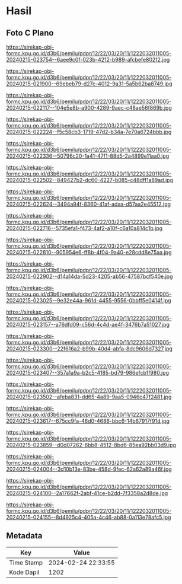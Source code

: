 # Hasil

## Foto C Plano

https://sirekap-obj-formc.kpu.go.id/d3b6/pemilu/pdpr/12/22/03/20/11/1222032011005-20240215-023754--6aee9c0f-023b-4212-b989-afcbefe802f2.jpg

https://sirekap-obj-formc.kpu.go.id/d3b6/pemilu/pdpr/12/22/03/20/11/1222032011005-20240215-021900--69ebeb79-d27c-4012-9a31-5a5b62ba8749.jpg

https://sirekap-obj-formc.kpu.go.id/d3b6/pemilu/pdpr/12/22/03/20/11/1222032011005-20240215-022117--104e5e8b-a900-4289-9aec-c48ae56f869b.jpg

https://sirekap-obj-formc.kpu.go.id/d3b6/pemilu/pdpr/12/22/03/20/11/1222032011005-20240215-022224--f5c58cb3-1719-47d2-b34a-7e70a6724bbb.jpg

https://sirekap-obj-formc.kpu.go.id/d3b6/pemilu/pdpr/12/22/03/20/11/1222032011005-20240215-022336--50796c20-1a41-47f1-88d5-2a4899e11aa0.jpg

https://sirekap-obj-formc.kpu.go.id/d3b6/pemilu/pdpr/12/22/03/20/11/1222032011005-20240215-022502--849427b2-dc60-4227-b085-c48dff1a89ad.jpg

https://sirekap-obj-formc.kpu.go.id/d3b6/pemilu/pdpr/12/22/03/20/11/1222032011005-20240215-022624--3494a94f-8360-41af-adaa-d57aa2e45512.jpg

https://sirekap-obj-formc.kpu.go.id/d3b6/pemilu/pdpr/12/22/03/20/11/1222032011005-20240215-022716--5735efa1-f473-4af2-a10f-c6a10a814c1b.jpg

https://sirekap-obj-formc.kpu.go.id/d3b6/pemilu/pdpr/12/22/03/20/11/1222032011005-20240215-022810--905954e6-ff8b-4f04-9a40-e28cdd8e75aa.jpg

https://sirekap-obj-formc.kpu.go.id/d3b6/pemilu/pdpr/12/22/03/20/11/1222032011005-20240215-022902--d14a14da-5d23-4205-ab56-47587bcf540e.jpg

https://sirekap-obj-formc.kpu.go.id/d3b6/pemilu/pdpr/12/22/03/20/11/1222032011005-20240215-023025--9e32e44a-961d-4455-9556-0bbff5e0414f.jpg

https://sirekap-obj-formc.kpu.go.id/d3b6/pemilu/pdpr/12/22/03/20/11/1222032011005-20240215-023157--a76dfd09-c56d-4c4d-ae4f-3476b7a51027.jpg

https://sirekap-obj-formc.kpu.go.id/d3b6/pemilu/pdpr/12/22/03/20/11/1222032011005-20240215-023300--22f616a2-b99b-40d4-abfa-8dc9606d7327.jpg

https://sirekap-obj-formc.kpu.go.id/d3b6/pemilu/pdpr/12/22/03/20/11/1222032011005-20240215-023407--357a1a9a-b2c5-4185-bd79-986efcb1f980.jpg

https://sirekap-obj-formc.kpu.go.id/d3b6/pemilu/pdpr/12/22/03/20/11/1222032011005-20240215-023502--afeba831-dd65-4a89-9aa5-0946c47f2481.jpg

https://sirekap-obj-formc.kpu.go.id/d3b6/pemilu/pdpr/12/22/03/20/11/1222032011005-20240215-023617--675cc9fa-46d0-4686-bbc6-14b67917f91d.jpg

https://sirekap-obj-formc.kpu.go.id/d3b6/pemilu/pdpr/12/22/03/20/11/1222032011005-20240215-023859--d0d07262-6bb8-4512-8bd6-85ea92bb03d9.jpg

https://sirekap-obj-formc.kpu.go.id/d3b6/pemilu/pdpr/12/22/03/20/11/1222032011005-20240215-024004--3d10b13e-83be-458d-9fec-62a62a89a46f.jpg

https://sirekap-obj-formc.kpu.go.id/d3b6/pemilu/pdpr/12/22/03/20/11/1222032011005-20240215-024100--2a17662f-2abf-41ce-b2dd-7f3358a2d8de.jpg

https://sirekap-obj-formc.kpu.go.id/d3b6/pemilu/pdpr/12/22/03/20/11/1222032011005-20240215-024155--8d4925c4-405a-4c46-ab88-0a113e78afc5.jpg


## Metadata

| Key        | Value               |
| ---------- | ------------------- |
| Time Stamp | 2024-02-24 22:33:55 |
| Kode Dapil | 1202                |



